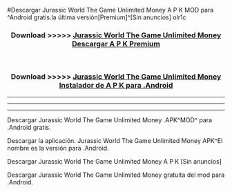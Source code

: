 #Descargar Jurassic World The Game Unlimited Money  A P K MOD para ^Android gratis.la última versión[Premium]^[Sin anuncios] olr1c



<div align="center">
<h3>Download >>>>> <a href="https://es-web.web.app/?es= Jurassic World The Game Unlimited Money ">Jurassic World The Game Unlimited Money  Descargar A P K Premium</a></h3><br>

<h3>Download >>>>> <a href="https://es-web.web.app/?es= Jurassic World The Game Unlimited Money ">Jurassic World The Game Unlimited Money  Instalador de A P K para .Android</a></h3>
</div>


----------------------------------------------------------

----------------------------------------------------------

----------------------------------------------------------

Descargar Jurassic World The Game Unlimited Money  .APK^MOD^ para .Android gratis.

Descargar la aplicación. Jurassic World The Game Unlimited Money  APK^El nombre es la versión para .Android.

Descargar Jurassic World The Game Unlimited Money  A P K [Sin anuncios]

Descargar Jurassic World The Game Unlimited Money  gratuita del mod para .Android.